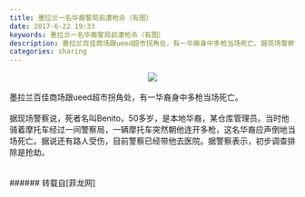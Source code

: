 ```yaml
---
title: 墨拉兰一名华裔警局前遭枪杀（有图）
date: 2017-6-22 19:33
keywords: 墨拉兰一名华裔警局前遭枪杀（有图）
description: 墨拉兰百佳商场跟ueed超市拐角处，有一华裔身中多枪当场死亡。据现场警察说，死者名叫Benito，50多岁，是本地华裔，某仓库管理员。当时他骑着摩托车经过一间警察局，一辆摩托车突然朝他连开多枪，这名华裔应声倒地当场死亡。据说还有路人受伤，目前警察已经带他去医院。据警察表示，初步调查排除是抢劫。
categories: sharing
---
```

<td class="t_f" id="postmessage_772250">

<div align="center">

<img aid="572952" data-cf-modified-e58c237eb4c36ba2a4f79708-="" file="data/attachment/forum/201706/22/205254piw900uuuz7500wc.jpg.thumb.jpg" id="aimg_572952" inpost="1" onclick="" onmouseover="" src="http://www.flw.ph/data/attachment/forum/201706/22/205254piw900uuuz7500wc.jpg" style="cursor:pointer" zoomfile="data/attachment/forum/201706/22/205254piw900uuuz7500wc.jpg"/>


</div><br/>
墨拉兰百佳商场跟ueed超市拐角处，有一华裔身中多枪当场死亡。<br/>
<br/>
据现场警察说，死者名叫Benito，50多岁，是本地华裔，某仓库管理员。当时他骑着摩托车经过一间警察局，一辆摩托车突然朝他连开多枪，这名华裔应声倒地当场死亡。据说还有路人受伤，目前警察已经带他去医院。据警察表示，初步调查排除是抢劫。<br/>
<br/>
<br/>
</td>
###### 转载自[菲龙网]